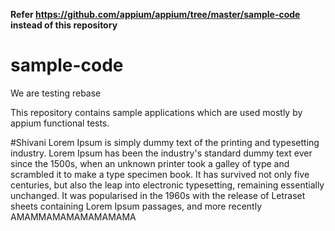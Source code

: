 **Refer https://github.com/appium/appium/tree/master/sample-code instead of this repository**

# sample-code

We are testing rebase

This repository contains sample applications which are used mostly by appium functional tests.

#Shivani
Lorem Ipsum is simply dummy text of the printing and typesetting industry. 
Lorem Ipsum has been the industry's standard dummy text ever since the 1500s, 
when an unknown printer took a galley of type and scrambled it to make a 
type specimen book. It has survived not only five centuries, but also the leap into electronic typesetting, remaining essentially unchanged. It was popularised in the 1960s with the release of Letraset sheets containing Lorem Ipsum passages, and more recently AMAMMAMAMAMAMAMAMA


